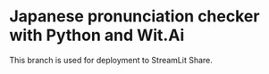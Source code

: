 # Japanese pronunciation checker with Python and Wit.Ai

This branch is used for deployment to StreamLit Share.
